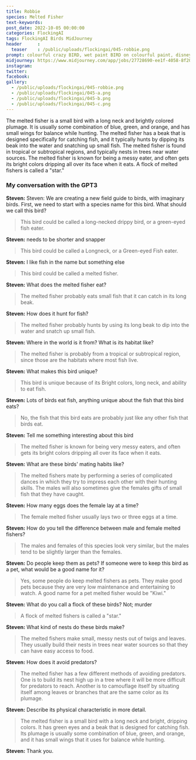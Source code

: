 ```yaml
---
title: Robbie
species: Melted Fisher
text-keywords: 
post_date: 2022-10-05 00:00:00
categories: FlockingAI
tags: FlockingAI Birds MidJourney 
header      :
  teaser    : /public/uploads/flockingai/045-robbie.png
prompt: colourful crazy BIRD, wet paint BIRD on colourful paint, disney cartoon style, ultra photoreal high quality detailed 8k
midjourney: https://www.midjourney.com/app/jobs/27728690-ee1f-4058-8f20-9c086182eaed
instagram: 
twitter: 
facebook: 
gallery: 
  - /public/uploads/flockingai/045-robbie.png
  - /public/uploads/flockingai/045-a.png
  - /public/uploads/flockingai/045-b.png
  - /public/uploads/flockingai/045-c.png
---
```


The melted fisher is a small bird with a long neck and brightly colored plumage. It is usually some combination of blue, green, and orange, and has small wings for balance while hunting. The melted fisher has a beak that is designed specifically for catching fish, and it typically hunts by dipping its beak into the water and snatching up small fish. The melted fisher is found in tropical or subtropical regions, and typically nests in trees near water sources. The melted fisher is known for being a messy eater, and often gets its bright colors dripping all over its face when it eats. A flock of melted fishers is called a "star."

### My conversation with the GPT3

**Steven:** Steven: We are creating a new field guide to birds, with imaginary birds. First, we need to start with a species name for this bird. What should we call this bird?

> This bird could be called a long-necked drippy bird, or a green-eyed fish eater.

**Steven:** needs to be shorter and snapper

> This bird could be called a Longneck, or a Green-eyed Fish eater.

**Steven:** I like fish in the name but something else

> This bird could be called a melted fisher.

**Steven:** What does the melted fisher eat?

> The melted fisher probably eats small fish that it can catch in its long beak.

**Steven:** How does it hunt for fish?

> The melted fisher probably hunts by using its long beak to dip into the water and snatch up small fish.

**Steven:** Where in the world is it from? What is its habitat like?

> The melted fisher is probably from a tropical or subtropical region, since those are the habitats where most fish live.

**Steven:** What makes this bird unique?

> This bird is unique because of its Bright colors, long neck, and ability to eat fish.

**Steven:** Lots of birds eat fish, anything unique about the fish that this bird eats?

> No, the fish that this bird eats are probably just like any other fish that birds eat.

**Steven:** Tell me something interesting about this bird

> The melted fisher is known for being very messy eaters, and often gets its bright colors dripping all over its face when it eats.

**Steven:** What are these birds' mating habits like?

> The melted fishers mate by performing a series of complicated dances in which they try to impress each other with their hunting skills. The males will also sometimes give the females gifts of small fish that they have caught.

**Steven:** How many eggs does the female lay at a time?

> The female melted fisher usually lays two or three eggs at a time.

**Steven:** How do you tell the difference between male and female melted fishers?

> The males and females of this species look very similar, but the males tend to be slightly larger than the females.

**Steven:** Do people keep them as pets? If someone were to keep this bird as a pet, what would be a good name for it?

> Yes, some people do keep melted fishers as pets. They make good pets because they are very low maintenance and entertaining to watch. A good name for a pet melted fisher would be "Kiwi."

**Steven:** What do you call a flock of these birds? Not; murder

> A flock of melted fishers is called a "star."

**Steven:** What kind of nests do these birds make?

> The melted fishers make small, messy nests out of twigs and leaves. They usually build their nests in trees near water sources so that they can have easy access to food.

**Steven:** How does it avoid predators?

> The melted fisher has a few different methods of avoiding predators. One is to build its nest high up in a tree where it will be more difficult for predators to reach. Another is to camouflage itself by situating itself among leaves or branches that are the same color as its plumage.

**Steven:** Describe its physical characteristic in more detail.

> The melted fisher is a small bird with a long neck and bright, dripping colors. It has green eyes and a beak that is designed for catching fish. Its plumage is usually some combination of blue, green, and orange, and it has small wings that it uses for balance while hunting.

**Steven:** Thank you.
